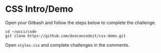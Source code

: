 # CSS Intro/Demo

Open your Gitbash and follow the steps below to complete the challenge.

```
cd ~/wcci/code
git clone https://github.com/doncancodeit/css-demo.git
```

Open `styles.css` and complete challenges in the comments.
